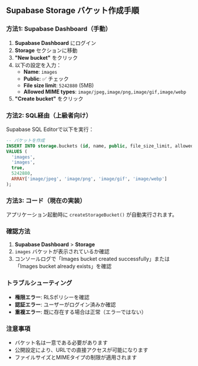 ## Supabase Storage バケット作成手順

### 方法1: Supabase Dashboard（手動）

1. **Supabase Dashboard** にログイン
2. **Storage** セクションに移動
3. **"New bucket"** をクリック
4. 以下の設定を入力：
   - **Name**: `images`
   - **Public**: ✅ チェック
   - **File size limit**: `5242880` (5MB)
   - **Allowed MIME types**: `image/jpeg,image/png,image/gif,image/webp`
5. **"Create bucket"** をクリック

### 方法2: SQL経由（上級者向け）

Supabase SQL Editorで以下を実行：

```sql
-- バケットを作成
INSERT INTO storage.buckets (id, name, public, file_size_limit, allowed_mime_types)
VALUES (
  'images',
  'images',
  true,
  5242880,
  ARRAY['image/jpeg', 'image/png', 'image/gif', 'image/webp']
);
```

### 方法3: コード（現在の実装）

アプリケーション起動時に `createStorageBucket()` が自動実行されます。

### 確認方法

1. **Supabase Dashboard** > **Storage**
2. `images` バケットが表示されているか確認
3. コンソールログで「Images bucket created successfully」または「Images bucket already exists」を確認

### トラブルシューティング

- **権限エラー**: RLSポリシーを確認
- **認証エラー**: ユーザーがログイン済みか確認
- **重複エラー**: 既に存在する場合は正常（エラーではない）

### 注意事項

- バケット名は一意である必要があります
- 公開設定により、URLでの直接アクセスが可能になります
- ファイルサイズとMIMEタイプの制限が適用されます
